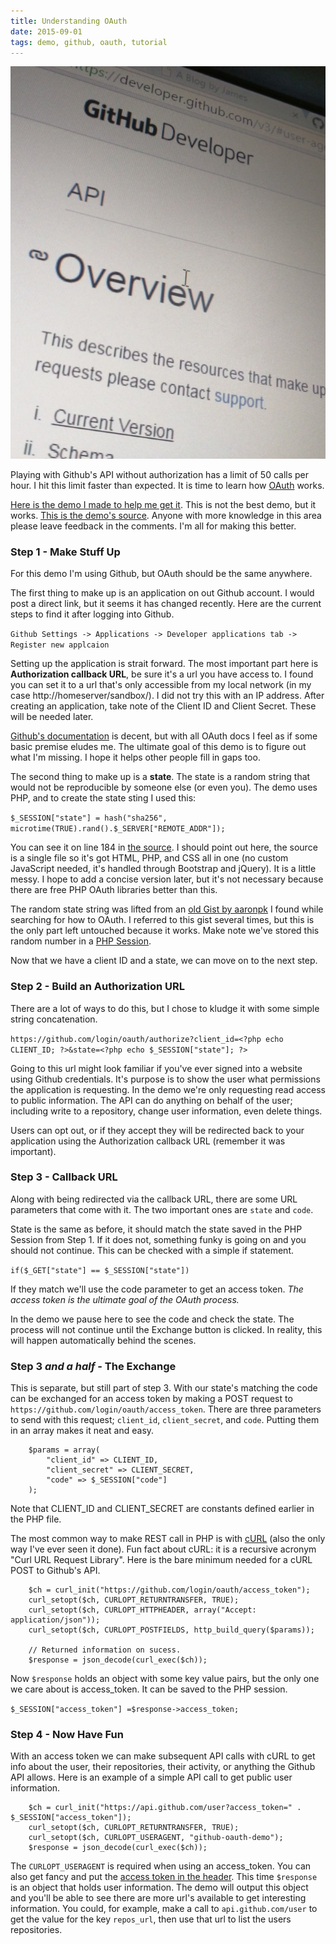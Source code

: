 ```yaml
---
title: Understanding OAuth
date: 2015-09-01
tags: demo, github, oauth, tutorial
---
```


![Totally took a picture of the screen with my phone--trendy.][pic-1]

Playing with Github's API without authorization has a limit of 50 calls per hour. I hit this limit
faster than expected. It is time to learn how [OAuth][link-1] works.

[Here is the demo I made to help me get it][link-2]. This is not the best demo, but it works. [This
is the demo's source][link-8]. Anyone with more knowledge in this area please leave feedback in the
comments. I'm all for making this better.

### Step 1 - Make Stuff Up

For this demo I'm using Github, but OAuth should be the same anywhere.

<!-- more -->

The first thing to make up is an application on out Github account. I would post a direct link, but
it seems it has changed recently. Here are the current steps to find it after logging into Github.

`Github Settings -> Applications -> Developer applications tab -> Register new applcaion`

Setting up the application is strait forward. The most important part here is **Authorization
callback URL**, be sure it's a url you have access to. I found you can set it to a url that's only
accessible from my local network (in my case http://homeserver/sandbox/). I did not try this with an
IP address. After creating an application, take note of the Client ID and Client Secret. These will
be needed later.

[Github's documentation][link-3] is decent, but with all OAuth docs I feel as if some basic premise
eludes me. The ultimate goal of this demo is to figure out what I'm missing. I hope it helps other
people fill in gaps too.

The second thing to make up is a **state**. The state is a random string that would not be
reproducible by someone else (or even you). The demo uses PHP, and to create the state sting I used
this:

`$_SESSION["state"] = hash("sha256", microtime(TRUE).rand().$_SERVER["REMOTE_ADDR"]);`

You can see it on line 184 in [the source][link-8]. I should point out here, the source is a single
file so it's got HTML, PHP, and CSS all in one (no custom JavaScript needed, it's handled through
Bootstrap and jQuery). It is a little messy. I hope to add a concise version later, but it's not
necessary because there are free PHP OAuth libraries better than this.

The random state string was lifted from an [old Gist by aaronpk][link-4] I found while searching for
how to OAuth. I referred to this gist several times, but this is the only part left untouched
because it works. Make note we've stored this random number in a [PHP Session][link-5].

Now that we have a client ID and a state, we can move on to the next step.

### Step 2 - Build an Authorization URL

There are a lot of ways to do this, but I chose to kludge it with some simple string concatenation.

`https://github.com/login/oauth/authorize?client_id=<?php echo CLIENT_ID; ?>&state=<?php echo $_SESSION["state"]; ?>`

Going to this url might look familiar if you've ever signed into a website using Github credentials.
It's purpose is to show the user what permissions the application is requesting. In the demo we're
only requesting read access to public information. The API can do anything on behalf of the user;
including write to a repository, change user information, even delete things.

Users can opt out, or if they accept they will be redirected back to your application using the
Authorization callback URL (remember it was important).

### Step 3 - Callback URL

Along with being redirected via the callback URL, there are some URL parameters that come with it.
The two important ones are `state` and `code`.

State is the same as before, it should match the state saved in the PHP Session from Step 1. If it
does not, something funky is going on and you should not continue. This can be checked with a simple
if statement.

`if($_GET["state"] == $_SESSION["state"])`

If they match we'll use the code parameter to get an access token. _The access token is the ultimate
goal of the OAuth process._

In the demo we pause here to see the code and check the state. The process will not continue until
the Exchange button is clicked. In reality, this will happen automatically behind the scenes.

### Step 3 _and a half_ - The Exchange

This is separate, but still part of step 3. With our state's matching the code can be exchanged for
an access token by making a POST request to `https://github.com/login/oauth/access_token`. There are
three parameters to send with this request; `client_id`, `client_secret`, and `code`. Putting them
in an array makes it neat and easy.

```
    $params = array(
        "client_id" => CLIENT_ID,
        "client_secret" => CLIENT_SECRET,
        "code" => $_SESSION["code"]
    );
```

Note that CLIENT_ID and CLIENT_SECRET are constants defined earlier in the PHP file.

The most common way to make REST call in PHP is with [cURL][link-6] (also the only way I've ever
seen it done). Fun fact about cURL: it is a recursive acronym "Curl URL Request Library". Here is
the bare minimum needed for a cURL POST to Github's API.

```
    $ch = curl_init("https://github.com/login/oauth/access_token");
    curl_setopt($ch, CURLOPT_RETURNTRANSFER, TRUE);
    curl_setopt($ch, CURLOPT_HTTPHEADER, array("Accept: application/json"));
    curl_setopt($ch, CURLOPT_POSTFIELDS, http_build_query($params));

    // Returned information on sucess.
    $response = json_decode(curl_exec($ch));
```

Now `$response` holds an object with some key value pairs, but the only one we care about is
access_token. It can be saved to the PHP session.

`$_SESSION["access_token"] =$response->access_token;`

### Step 4 - Now Have Fun

With an access token we can make subsequent API calls with cURL to get info about the user, their
repositories, their activity, or anything the Github API allows. Here is an example of a simple
API call to get public user information.

```
    $ch = curl_init("https://api.github.com/user?access_token=" . $_SESSION["access_token"]);
    curl_setopt($ch, CURLOPT_RETURNTRANSFER, TRUE);
    curl_setopt($ch, CURLOPT_USERAGENT, "github-oauth-demo");
    $response = json_decode(curl_exec($ch));
```

The `CURLOPT_USERAGENT` is required when using an access_token. You can also get fancy and put the
[access token in the header][link-7]. This time `$response` is an object that holds user information. The demo
will output this object and you'll be able to see there are more url's available to get interesting
information. You could, for example, make a call to `api.github.com/user` to get the value for the
key `repos_url`, then use that url to list the users repositories.

[pic-1]: images/IMG_20150829_122938.jpg "OAuth can be daunting"
[link-1]: https://en.wikipedia.org/wiki/OAuth
[link-2]: http://geekwagon.net/projects/github-oauth-demo/
[link-3]: https://developer.github.com/v3/oauth/
[link-4]: https://gist.github.com/aaronpk/3612742
[link-5]: http://php.net/manual/en/session.examples.basic.php
[link-6]: https://en.wikipedia.org/wiki/CURL
[link-7]: https://developer.github.com/v3/oauth/#use-the-access-token-to-access-the-api
[link-8]: https://gist.github.com/deplicator/b00cf1c5d61ab6b0a714
